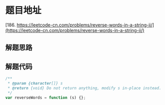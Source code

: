 # 题目地址

[186. https://leetcode-cn.com/problems/reverse-words-in-a-string-ii/](https://leetcode-cn.com/problems/reverse-words-in-a-string-ii/)

## 解题思路

## 解题代码

```js
/**
 * @param {character[]} s
 * @return {void} Do not return anything, modify s in-place instead.
 */
var reverseWords = function (s) {};
```
